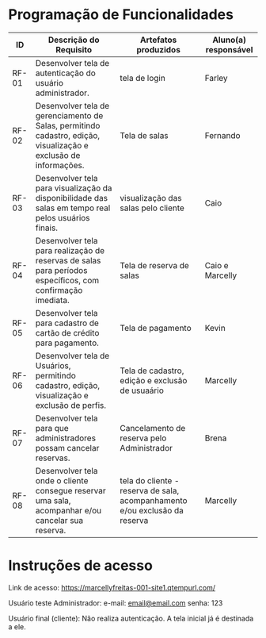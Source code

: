 # Programação de Funcionalidades

<!--
<span style="color:red">Pré-requisitos: <a href="2-Especificação do Projeto.md"> Especificação do Projeto</a></span>, <a href="3-Projeto de Interface.md"> Projeto de Interface</a>, <a href="4-Metodologia.md"> Metodologia</a>, <a href="3-Projeto de Interface.md"> Projeto de Interface</a>, <a href="5-Arquitetura da Solução.md"> Arquitetura da Solução</a>

Implementação do sistema descrita por meio dos requisitos funcionais e/ou não funcionais. Nesta seção, é essencial relacionar os requisitos atendidos com os artefatos criados (código fonte) e com o(s) responsável(is) pelo desenvolvimento de cada artefato a cada etapa. Nesta seção também deverão ser apresentadas, se necessário, as instruções para acesso e verificação da **implementação que deve estar funcional no ambiente de hospedagem obrigatoriamente a partir da Etapa 03**.

Por exemplo: a tabela a seguir deverá ser preenchida considerando os artefatos desenvolvidos.
-->


|ID    | Descrição do Requisito  | Artefatos produzidos | Aluno(a) responsável |
|------|-----------------------------------------|----|----|
|RF-01| Desenvolver tela de autenticação do usuário administrador.| tela de login  | Farley |
|RF-02| Desenvolver tela de gerenciamento de Salas, permitindo cadastro, edição, visualização e exclusão de informações. | Tela de salas | Fernando |
|RF-03| Desenvolver tela para visualização da disponibilidade das salas em tempo real pelos usuários finais. | visualização das salas pelo cliente | Caio |
|RF-04| Desenvolver tela para realização de reservas de salas para períodos específicos, com confirmação imediata. | Tela de reserva de salas | Caio e Marcelly |
|RF-05| Desenvolver tela para cadastro de cartão de crédito para pagamento. | Tela de pagamento | Kevin |
|RF-06| Desenvolver tela de Usuários, permitindo cadastro, edição, visualização e exclusão de perfis. | Tela de cadastro, edição e exclusão de usuaário | Marcelly |
|RF-07| Desenvolver tela para que administradores possam cancelar reservas. | Cancelamento de reserva pelo Administrador | Brena |
|RF-08| Desenvolver tela onde o cliente consegue reservar uma sala, acompanhar e/ou cancelar sua reserva.| tela do cliente - reserva de sala, acompanhamento e/ou exclusão da reserva | Marcelly |


# Instruções de acesso

Link de acesso:  https://marcellyfreitas-001-site1.qtempurl.com/ 

Usuário teste Administrador: 
e-mail: email@email.com
senha: 123 

Usuário final (cliente): Não realiza autenticação. A tela inicial já é destinada a ele.

<!--

> **Links Úteis**:
>
> - [Trabalhando com HTML5 Local Storage e JSON](https://www.devmedia.com.br/trabalhando-com-html5-local-storage-e-json/29045)
> - [JSON Tutorial](https://www.w3resource.com/JSON)
> - [JSON Data Set Sample](https://opensource.adobe.com/Spry/samples/data_region/JSONDataSetSample.html)
> - [JSON - Introduction (W3Schools)](https://www.w3schools.com/js/js_json_intro.asp)
> - [JSON Tutorial (TutorialsPoint)](https://www.tutorialspoint.com/json/index.htm)

-->
